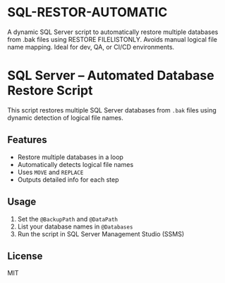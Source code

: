 # SQL-RESTOR-AUTOMATIC
A dynamic SQL Server script to automatically restore multiple databases from .bak files using RESTORE FILELISTONLY. Avoids manual logical file name mapping. Ideal for dev, QA, or CI/CD environments.


# SQL Server – Automated Database Restore Script

This script restores multiple SQL Server databases from `.bak` files using dynamic detection of logical file names.

## Features

- Restore multiple databases in a loop
- Automatically detects logical file names
- Uses `MOVE` and `REPLACE`
- Outputs detailed info for each step

## Usage

1. Set the `@BackupPath` and `@DataPath`
2. List your database names in `@Databases`
3. Run the script in SQL Server Management Studio (SSMS)

## License

MIT
